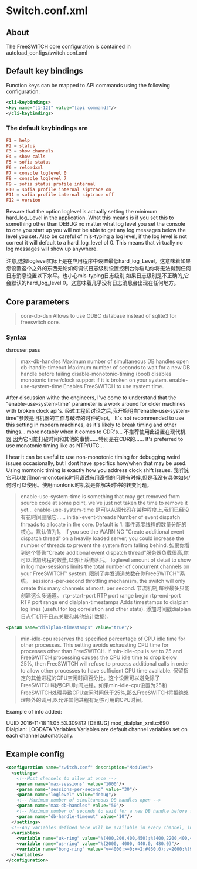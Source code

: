 # Switch.conf.xml

## About

The FreeSWITCH core configuration is contained in autoload_configs/switch.conf.xml

## Default key bindings

Function keys can be mapped to API commands using the following configuration:

```xml
<cli-keybindings>
<key name="[1-12]" value="[api command]"/>
</cli-keybindings>
```

### The default keybindings are

```conf
F1 = help
F2 = status
F3 = show channels
F4 = show calls
F5 = sofia status
F6 = reloadxml
F7 = console loglevel 0
F8 = console loglevel 7
F9 = sofia status profile internal
F10 = sofia profile internal siptrace on
F11 = sofia profile internal siptrace off
F12 = version
```

Beware that the option loglevel is actually setting the minimum hard_log_Level in the application. What this means is if you set this to something other than DEBUG no matter what log level you set the console to one you start up you will not be able to get any log messages below the level you set. Also be careful of mis-typing a log level, if the log level is not correct it will default to a hard_log_level of 0. This means that virtually no log messages will show up anywhere.

注意,选择loglevel实际上是在应用程序中设置最低hard_log_Level。这意味着如果您设置这个之外的东西无论如何调试日志级别设置控制台你启动你将无法得到任何日志消息设置以下水平。也小心mis-typing日志级别,如果日志级别是不正确的,它会默认的hard_log_level 0。这意味着几乎没有日志消息会出现在任何地方。

## Core parameters

> core-db-dsn
Allows to use ODBC database instead of sqlite3 for freeswitch core.

### Syntax

dsn:user:pass

> max-db-handles
Maximum number of simultaneous DB handles open
> db-handle-timeout
Maximum number of seconds to wait for a new DB handle before failing
>disable-monotonic-timing
(bool) disables monotonic timer/clock support if it is broken on your system.
>enable-use-system-time
Enables FreeSWITCH to use system time.

After discussion withe the engineers, I've come to understand that the "enable-use-system-time" parameter is a work around for older machines with broken clock api's.
经过工程师讨论之后,我开始明白“enable-use-system-time”参数是旧机器的工作与破碎的时钟的api。
It's not recommended to use this setting in modern machines, as it's likely to break timing and other things... more notably when it comes to CDR's...
不推荐使用此设置在现代机器,因为它可能打破时间和其他的事情……特别是在CDR的……
It's preferred to use monotonic timing like as NTP/UTC...

I hear it can be useful to use non-monotonic timing for debugging weird issues occasionally, but I dont have specifics how/when that may be used.
Using montonic timing is exactly how you address clock shift issues.
我听说它可以使用non-monotonic时间调试有用奇怪的问题有时候,但是我没有具体如何/何时可以使用。使用montonic时机就是你解决时钟的转变问题。
>enable-use-system-time is something that may get removed from source code at some point, we've just not taken the time to remove it yet...
enable-use-system-time 是可以从源代码在某种程度上,我们已经没有花时间删除它……
> initial-event-threads
Number of event dispatch threads to allocate in the core. Default is 1.
事件调度线程的数量分配的核心。默认值为1。
If you see the WARNING "Create additional event dispatch thread" on a heavily loaded server, you could increase the number of threads to prevent the system from falling behind.
如果你看到这个警告“Create additional event dispatch thread”服务器负载很高,你可以增加线程的数量,以防止系统落后。
>loglevel
amount of detail to show in log
>max-sessions
limits the total number of concurrent channels on your FreeSWITCH™ system.
限制了并发通道总数在你FreeSWITCH™系统。
>sessions-per-second
throttling mechanism, the switch will only create this many channels at most, per second.
节流机制,每秒最多只能创建这么多通道。
>rtp-start-port
RTP port range begin
>rtp-end-port
RTP port range end
>dialplan-timestamps
Adds timestamps to dialplan log lines (useful for log correlation and other stats).
添加时间戳dialplan日志行(用于日志关联和其他统计数据)。

```xml
<param name="dialplan-timestamps" value="true"/>
```

>min-idle-cpu reserves the specified percentage of CPU idle time for other processes. This setting avoids exhausting CPU time for processes other than FreeSWITCH. If min-idle-cpu is set to 25 and FreeSWITCH processing causes the CPU idle time to drop below 25%, then FreeSWITCH will refuse to process additional calls in order to allow other processes to have sufficient CPU time available.
保留指定的其他进程的CPU空闲时间百分比。这个设置可以避免除了FreeSWITCH耗尽CPU时间进程。如果min-idle-cpu设置为25和FreeSWITCH处理导致CPU空闲时间低于25%,那么FreeSWITCH将拒绝处理额外的调用,以允许其他进程有足够可用的CPU时间。

Example of info added:

UUID 2016-11-18 11:05:53.309812 [DEBUG] mod_dialplan_xml.c:690 Dialplan: LOGDATA
Variables
Variables are default channel variables set on each channel automatically.

## Example config

```xml
<configuration name="switch.conf" description="Modules">
  <settings>
    <!--Most channels to allow at once -->
    <param name="max-sessions" value="1000"/>
    <param name="sessions-per-second" value="30"/>
    <param name="loglevel" value="debug"/>
    <!-- Maximum number of simultaneous DB handles open -->
    <param name="max-db-handles" value="50"/>
    <!-- Maximum number of seconds to wait for a new DB handle before failing -->
    <param name="db-handle-timeout" value="10"/>
  </settings>
  <!--Any variables defined here will be available in every channel, in the dialplan etc -->
  <variables>
    <variable name="uk-ring" value="%(400,200,400,450);%(400,2200,400,450)"/>
    <variable name="us-ring" value="%(2000, 4000, 440.0, 480.0)"/>
    <variable name="bong-ring" value="v=4000;>=0;+=2;#(60,0);v=2000;%(940,0,350,440)"/>
  </variables>
</configuration>
```